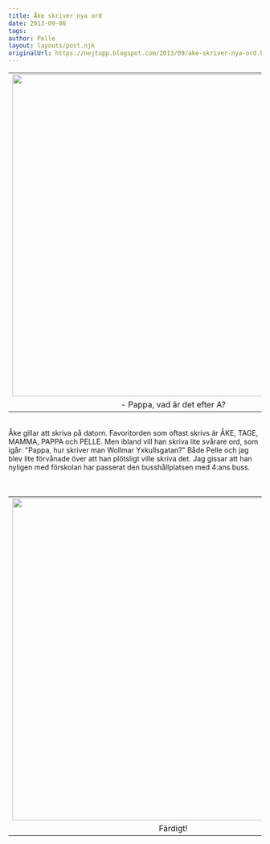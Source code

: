 ```yaml
---
title: Åke skriver nya ord
date: 2013-09-06
tags: 	
author: Pelle
layout: layouts/post.njk
originalUrl: https://nejtupp.blogspot.com/2013/09/ake-skriver-nya-ord.html
---
```


<table align="center" cellpadding="0" cellspacing="0" class="tr-caption-container" style="margin-left: auto; margin-right: auto; text-align: center;"><tbody><tr><td style="text-align: center;"><img src="../../../../img/Blandat-PERK0157.jpg" width="640"></td></tr><tr><td class="tr-caption" style="text-align: center;">- Pappa, vad är det efter A?</td></tr></tbody></table><br>Åke gillar att skriva på datorn. Favoritorden som oftast skrivs är ÅKE, TAGE, MAMMA, PAPPA och PELLE. Men ibland vill han skriva lite svårare ord, som igår: "Pappa, hur skriver man Wollmar Yxkullsgatan?" Både Pelle och jag blev lite förvånade över att han plötsligt ville skriva det. Jag gissar att han nyligen med förskolan har passerat den busshållplatsen med 4:ans buss.<br><br><br><table align="center" cellpadding="0" cellspacing="0" class="tr-caption-container" style="margin-left: auto; margin-right: auto; text-align: center;"><tbody><tr><td style="text-align: center;"><img src="../../../../img/Blandat-PERK0162.jpg" width="640"></td></tr><tr><td class="tr-caption" style="text-align: center;">Färdigt!</td></tr></tbody></table><br>
<!-- no comments on this post -->